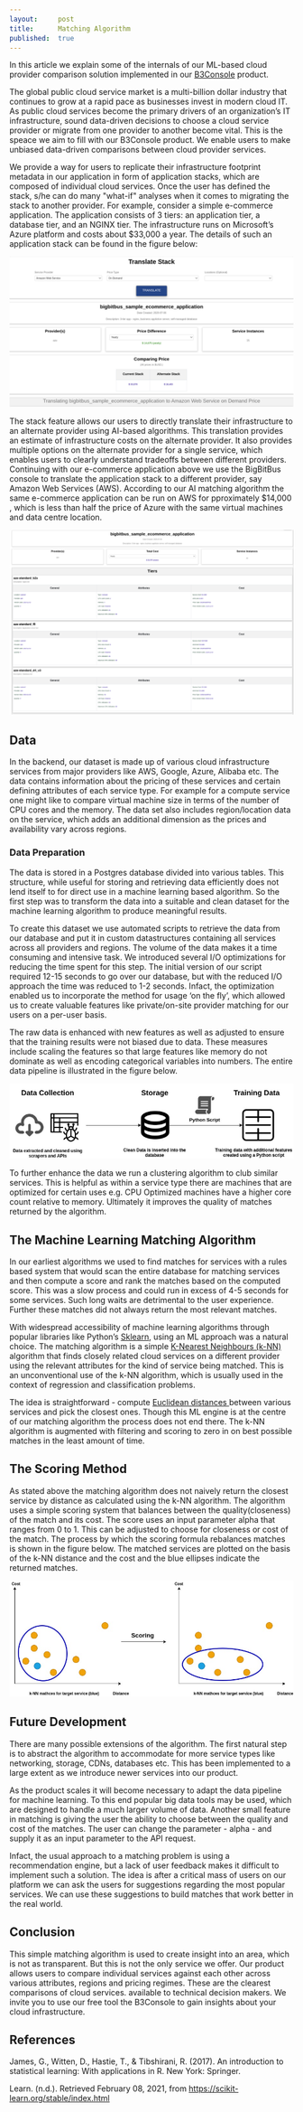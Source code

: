 ```yaml
---
layout:     post
title:      Matching Algorithm
published:  true
---
```


In this article we explain some of the internals of our ML-based cloud provider comparison solution implemented in our [B3Console](https://b3console.bigbitbus.com) product.


The global public cloud service market is a multi-billion dollar industry that continues to grow at a rapid pace as businesses invest in modern cloud IT. As public cloud services become the primary drivers of an organization’s IT infrastructure, sound data-driven decisions to choose a cloud service provider or migrate from one provider to another become vital. This is the speace we aim to fill with our B3Console product. We enable users to make unbiased data-driven comparisons between cloud provider services.


We provide a way for users to replicate their infrastructure footprint metadata in our application in form of application stacks, which are composed of individual cloud services. Once the user has defined the stack, s/he can do many "what-if" analyses when it comes to migrating the stack to another provider. For example, consider a simple e-commerce application. The application consists of 3 tiers: an application tier, a database tier, and an NGINX tier. The infrastructure runs on Microsoft’s Azure platform and costs about $33,000 a year. The details of such an application stack can be found in the figure below:

<p align="center">
<img src="/assets/post13/Cost.png"/>
</p>

 The stack feature allows our users to directly translate their infrastructure to an alternate provider using AI-based algorithms. This translation provides an estimate of infrastructure costs on the alternate provider. It also provides multiple options on the alternate provider for a single service, which enables users to clearly understand tradeoffs between different providers. Continuing with our e-commerce application above we use the BigBitBus console to translate the application stack to a different provider, say Amazon Web Services (AWS). According to our AI matching algorithm the same e-commerce application  can be run on AWS for  pproximately $14,000 , which is  less than half the price of Azure with the same virtual machines and data centre location.

<p align="center">
<img src="/assets/post13/Stack.png"/>
</p>

## Data


In the backend, our dataset is made up of various cloud infrastructure services from major providers like AWS, Google, Azure, Alibaba etc. The data contains information about the pricing of these services and certain defining attributes of each service type. For example for a compute service one might like to compare virtual machine size in terms of the number of CPU cores and the memory. The data set also includes region/location data on the service, which adds an additional dimension as the prices and availability vary across regions.

### Data Preparation

The data is stored in a Postgres database divided into various tables. This structure, while useful for storing and retrieving data efficiently does not lend itself to for direct use in a machine learning based algorithm. So the first step was to transform the data into a suitable and clean dataset for the machine learning algorithm to produce meaningful results.

To create this dataset we use automated scripts to retrieve the data from our database and put it in custom datastructures containing all services across all providers and regions.  The volume of the data makes it a time consuming and intensive task. We introduced several I/O optimizations for reducing the time spent for this step. The initial version of our script required 12-15 seconds to go over our database, but with the reduced I/O approach the time was reduced to 1-2 seconds. Infact, the optimization enabled us to incorporate the method for usage ‘on the fly’, which allowed us to create valuable features like private/on-site provider matching for our users on a per-user basis.

The raw data is enhanced with new features as well as adjusted to ensure that the training results were not biased due to data. These measures include scaling the features so that large features like memory do not dominate as well as encoding categorical variables into numbers. The entire data pipeline is illustrated in the figure below.

<p align="center">
<img src="/assets/post13/Data Pipeline.jpg"/>
</p>

To further enhance the data we run a clustering algorithm to club similar services. This is helpful as within a service type there are machines that are optimized for certain uses e.g. CPU Optimized machines have a higher core count relative to memory. Ultimately it  improves the quality of matches returned by the algorithm.  

## The Machine Learning Matching Algorithm

In our earliest algorithms we used to find matches for services with a rules based system that would scan the entire database for matching services and then compute a score and rank the matches based on the computed score. This was a slow process and could run in excess of 4-5 seconds for some services. Such long waits are detrimental to the user experience. Further these matches did not always return the most relevant matches.

With widespread accessibility of machine learning algorithms through popular libraries like Python’s <a href="https://scikit-learn.org/">Sklearn</a>, using an ML approach was a natural choice. The matching algorithm is a simple <a href="https://en.wikipedia.org/wiki/K-nearest_neighbors_algorithm"> K-Nearest Neighbours (k-NN)</a> algorithm that finds closely related cloud services on a different provider using the relevant attributes for the kind of service being matched. This is an unconventional use of the k-NN algorithm, which is usually used in the context of regression and classification problems.

The idea is straightforward - compute <a href="https://en.wikipedia.org/wiki/Euclidean_distance">Euclidean distances </a> between various services and pick the closest ones. Though this ML engine is at the centre of our matching algorithm the process does not end there. The k-NN algorithm is augmented with filtering and scoring to zero in on best possible matches in the least amount of time.

## The Scoring Method

As stated above the matching algorithm does not naively return the closest service by distance as calculated using the k-NN algorithm. The algorithm uses a simple scoring system that balances between the quality(closeness) of the match and its cost. The score uses an input parameter alpha that ranges from 0 to 1. This can be adjusted to choose for closeness or cost of the match. The process by which the scoring formula rebalances matches is shown in the figure below. The matched services are plotted on the basis of the k-NN distance and the cost and the blue ellipses indicate the returned matches.

<p align="center">
<img src="/assets/post13/Plot.jpg"/>
</p>

## Future Development

There are many possible extensions of the algorithm. The first natural step is to abstract the algorithm to accommodate for more service types like networking, storage, CDNs, databases etc. This has been implemented to a large extent as we introduce newer services into our product.

As the product scales it will become necessary to adapt the data pipeline for machine learning. To this end popular big data tools may be used, which are designed to handle a much larger volume of data. Another small feature in matching is giving the user the ability to choose between the quality and cost of the matches. The user can change the parameter - alpha - and supply it as an input parameter to the API request.

Infact, the usual approach to a matching problem is using a recommendation engine, but a lack of user feedback makes it difficult to implement such a solution. The idea is after a critical mass of users on our platform we can ask the users for suggestions regarding the most popular services. We can use these suggestions to build matches that work better in the real world.

## Conclusion

This simple matching algorithm is used to create insight into an area, which is not as transparent. But this is not the only service we offer. Our product allows users to compare individual services against each other across various attributes, regions and pricing regimes.
These are the clearest comparisons of cloud services. available to technical decision makers. We invite you to use our free tool the <a hreg="https://b3console.bigbitbus.com/"> B3Console </a> to gain insights about your cloud infrastructure.

## References
James, G., Witten, D., Hastie, T., & Tibshirani, R. (2017). An introduction to statistical learning: With applications in R. New York: Springer.

Learn. (n.d.). Retrieved February 08, 2021, from https://scikit-learn.org/stable/index.html





